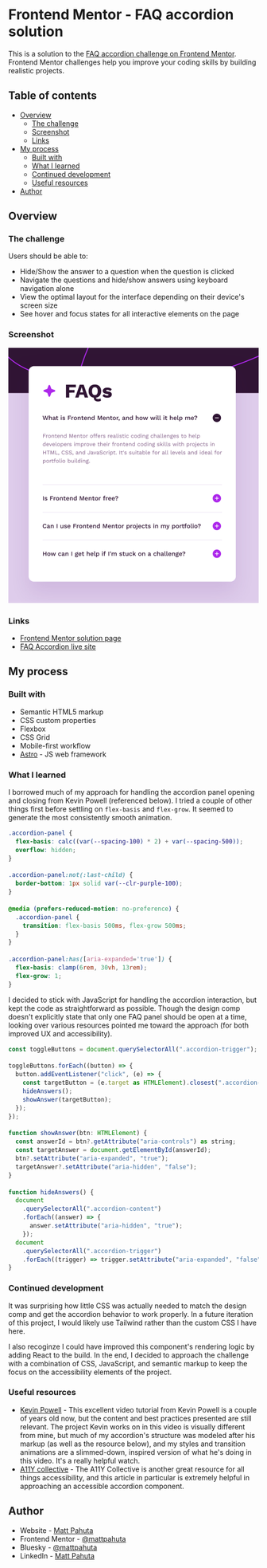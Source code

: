 # Frontend Mentor - FAQ accordion solution

This is a solution to the [FAQ accordion challenge on Frontend Mentor](https://www.frontendmentor.io/challenges/faq-accordion-wyfFdeBwBz). Frontend Mentor challenges help you improve your coding skills by building realistic projects.

## Table of contents

- [Overview](#overview)
  - [The challenge](#the-challenge)
  - [Screenshot](#screenshot)
  - [Links](#links)
- [My process](#my-process)
  - [Built with](#built-with)
  - [What I learned](#what-i-learned)
  - [Continued development](#continued-development)
  - [Useful resources](#useful-resources)
- [Author](#author)


## Overview

### The challenge

Users should be able to:

- Hide/Show the answer to a question when the question is clicked
- Navigate the questions and hide/show answers using keyboard navigation alone
- View the optimal layout for the interface depending on their device's screen size
- See hover and focus states for all interactive elements on the page

### Screenshot

![](./project-ss.png)

### Links

- [Frontend Mentor solution page](https://www.frontendmentor.io/solutions/responsive-accordion-component-using-astro-VM8mIMLNx5)
- [FAQ Accordion live site](https://faq-accordion-peach-gamma.vercel.app/)

## My process

### Built with

- Semantic HTML5 markup
- CSS custom properties
- Flexbox
- CSS Grid
- Mobile-first workflow
- [Astro](https://astro.build/) - JS web framework

### What I learned

I borrowed much of my approach for handling the accordion panel opening and closing from Kevin Powell (referenced below). I tried a couple of other things first before settling on `flex-basis` and `flex-grow`. It seemed to generate the most consistently smooth animation.

```css
.accordion-panel {
  flex-basis: calc((var(--spacing-100) * 2) + var(--spacing-500));
  overflow: hidden;
}

.accordion-panel:not(:last-child) {
  border-bottom: 1px solid var(--clr-purple-100);
}

@media (prefers-reduced-motion: no-preference) {
  .accordion-panel {
    transition: flex-basis 500ms, flex-grow 500ms;
  }
}

.accordion-panel:has([aria-expanded='true']) {
  flex-basis: clamp(6rem, 30vh, 13rem);
  flex-grow: 1;
}
```

I decided to stick with JavaScript for handling the accordion interaction, but kept the code as straightforward as possible. Though the design comp doesn't explicitly state that only one FAQ panel should be open at a time, looking over various resources pointed me toward the approach (for both improved UX and accessibility). 

```js
const toggleButtons = document.querySelectorAll(".accordion-trigger");

toggleButtons.forEach((button) => {
  button.addEventListener("click", (e) => {
    const targetButton = (e.target as HTMLElement).closest(".accordion-trigger") as HTMLElement;
    hideAnswers();
    showAnswer(targetButton);
  });
});

function showAnswer(btn: HTMLElement) {
  const answerId = btn?.getAttribute("aria-controls") as string;
  const targetAnswer = document.getElementById(answerId);
  btn?.setAttribute("aria-expanded", "true");
  targetAnswer?.setAttribute("aria-hidden", "false");
}

function hideAnswers() {
  document
    .querySelectorAll(".accordion-content")
    .forEach((answer) => {
      answer.setAttribute("aria-hidden", "true");
    });
  document
    .querySelectorAll(".accordion-trigger")
    .forEach((trigger) => trigger.setAttribute("aria-expanded", "false"));
}
```

### Continued development

It was surprising how little CSS was actually needed to match the design comp and get the accordion behavior to work properly. In a future iteration of this project, I would likely use Tailwind rather than the custom CSS I have here.

I also recoginze I could have improved this component's rendering logic by adding React to the build. In the end, I decided to approach the challenge with a combination of CSS, JavaScript, and semantic markup to keep the focus on the accessibility elements of the project.

### Useful resources

- [Kevin Powell](https://www.youtube.com/watch?v=WJERnXiFFug) - This excellent video tutorial from Kevin Powell is a couple of years old now, but the content and best practices presented are still relevant. The project Kevin works on in this video is visually different from mine, but much of my accordion's structure was modeled after his markup (as well as the resource below), and my styles and transition animations are a slimmed-down, inspired version of what he's doing in this video. It's a really helpful watch.
- [A11Y collective](https://www.a11y-collective.com/blog/accessible-accordion/#h-using-semantic-html-in-accordion-components) - The A11Y Collective is another great resource for all things accessibility, and this article in particular is extremely helpful in approaching an accessible accordion component. 

## Author

- Website - [Matt Pahuta](https://www.mattpahuta.com)
- Frontend Mentor - [@mattpahuta](https://www.frontendmentor.io/profile/MattPahuta)
- Bluesky - [@mattpahuta](https://bsky.app/profile/mattpahuta.bsky.social)
- LinkedIn - [Matt Pahuta](www.linkedin.com/in/mattpahuta)